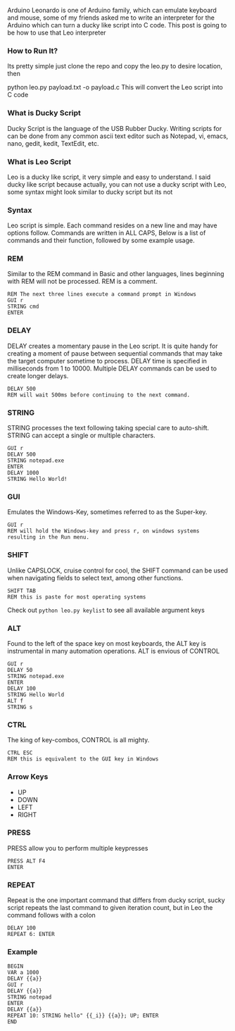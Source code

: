 Arduino Leonardo is one of Arduino family, which can emulate keyboard and mouse, some of my friends asked me to write an interpreter for the Arduino which can turn a ducky like script into C code. This post is going to be how to use that Leo interpreter

### How to Run It?

Its pretty simple just clone the repo and copy the leo.py to desire location, then

python leo.py payload.txt -o payload.c
This will convert the Leo script into C code

### What is Ducky Script

Ducky Script is the language of the USB Rubber Ducky. Writing scripts for can be done from any common ascii text editor such as Notepad, vi, emacs, nano, gedit, kedit, TextEdit, etc.

### What is Leo Script

Leo is a ducky like script, it very simple and easy to understand. I said ducky like script because actually, you can not use a ducky script with Leo, some syntax might look similar to ducky script but its not

### Syntax

Leo script is simple. Each command resides on a new line and may have options follow. Commands are written in ALL CAPS, Below is a list of commands and their function, followed by some example usage.

### REM

Similar to the REM command in Basic and other languages, lines beginning with REM will not be processed. REM is a comment.

```
REM The next three lines execute a command prompt in Windows
GUI r
STRING cmd
ENTER
```

### DELAY

DELAY creates a momentary pause in the Leo script. It is quite handy for creating a moment of pause between sequential commands that may take the target computer sometime to process. DELAY time is specified in milliseconds from 1 to 10000. Multiple DELAY commands can be used to create longer delays.

```
DELAY 500
REM will wait 500ms before continuing to the next command.
```

### STRING

STRING processes the text following taking special care to auto-shift. STRING can accept a single or multiple characters.

```
GUI r
DELAY 500
STRING notepad.exe
ENTER
DELAY 1000
STRING Hello World!
```

### GUI

Emulates the Windows-Key, sometimes referred to as the Super-key.

```
GUI r
REM will hold the Windows-key and press r, on windows systems resulting in the Run menu.
```

### SHIFT

Unlike CAPSLOCK, cruise control for cool, the SHIFT command can be used when navigating fields to select text, among other functions.

```
SHIFT TAB
REM this is paste for most operating systems
```

Check out `python leo.py keylist` to see all available argument keys

### ALT 

Found to the left of the space key on most keyboards, the ALT key is instrumental in many automation operations. ALT is envious of CONTROL

```
GUI r
DELAY 50
STRING notepad.exe
ENTER
DELAY 100
STRING Hello World
ALT f
STRING s
```

### CTRL 

The king of key-combos, CONTROL is all mighty.

```
CTRL ESC
REM this is equivalent to the GUI key in Windows
```

### Arrow Keys

- UP
- DOWN
- LEFT
- RIGHT

### PRESS

PRESS allow you to perform multiple keypresses

```
PRESS ALT F4
ENTER
```

### REPEAT

Repeat is the one important command that differs from ducky script, sucky script repeats the last command to given iteration count, but in Leo the command follows with a colon

```
DELAY 100
REPEAT 6: ENTER
```


### Example

```
BEGIN
VAR a 1000
DELAY {{a}}
GUI r
DELAY {{a}}
STRING notepad
ENTER
DELAY {{a}}
REPEAT 10: STRING hello" {{_i}} {{a}}; UP; ENTER
END
```
